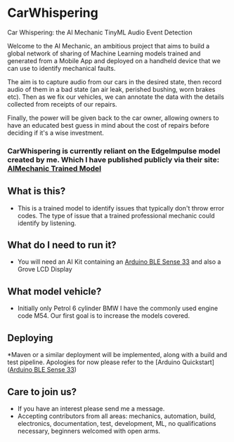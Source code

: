 # CarWhispering
 Car Whispering: the AI Mechanic  TinyML Audio Event Detection
 
Welcome to the AI Mechanic, an ambitious project that aims to build a global network of sharing of Machine Learning models trained and generated from a Mobile App and deployed on a handheld device that we can use to identify mechanical faults. 

The aim is to capture audio from our cars in the desired state, then record audio of them in a bad state (an air leak, perished bushing, worn brakes etc). Then as we fix our vehicles, we can annotate the data with the details collected from receipts of our repairs. 

Finally, the power will be given back to the car owner, allowing owners to have an educated best guess in mind about the cost of repairs before deciding if it's a wise investment.
 
### CarWhispering is currently reliant on the EdgeImpulse model created by me. Which I have published publicly via their site: [AIMechanic Trained Model](https://studio.edgeimpulse.com/studio/69300)

## What is this?
* This is a trained model to identify issues that typically don't throw error codes. The type of issue that a trained professional mechanic could identify by listening.

## What do I need to run it?
* You will need an AI Kit containing an [Arduino BLE Sense 33](https://store.arduino.cc/products/arduino-nano-33-ble-sense) and also a Grove LCD Display

## What model vehicle?
*  Initially only Petrol 6 cylinder BMW I have the commonly used engine code M54. Our first goal is to increase the models covered.

## Deploying
*Maven or a similar deployment will be implemented, along with a build and test pipeline. Apologies for now please refer to the [Arduino Quickstart]([Arduino BLE Sense 33](https://store.arduino.cc/products/arduino-nano-33-ble-sense))

## Care to join us?
* If you have an interest please send me a message. 
* Accepting contributors from all areas: mechanics, automation, build, electronics, documentation, test, development, ML, no qualifications necessary, beginners welcomed with open arms. 
